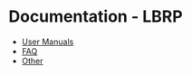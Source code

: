 # Documentation - LBRP

- [User Manuals](<UserManuals/README.md>)
- [FAQ](FAQ/README.md)
- [Other](Other/README.md)